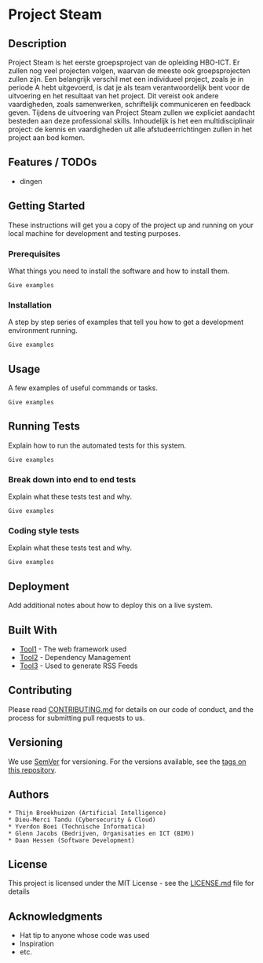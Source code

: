# Project Steam

## Description

Project Steam is het eerste groepsproject van de opleiding HBO-ICT. Er zullen nog veel projecten volgen, waarvan de meeste ook groepsprojecten zullen zijn. Een belangrijk verschil met een individueel project, zoals je in periode A hebt uitgevoerd, is dat je 
als team verantwoordelijk bent voor de uitvoering en het resultaat van het project. Dit vereist ook andere vaardigheden, zoals samenwerken, schriftelijk communiceren en feedback geven. Tijdens de uitvoering van Project Steam zullen we expliciet aandacht 
besteden aan deze professional skills. Inhoudelijk is het een multidisciplinair project: de kennis en vaardigheden uit alle afstudeerrichtingen zullen in het project aan bod komen.

## Features / TODOs

- dingen

## Getting Started

These instructions will get you a copy of the project up and running on your local machine for development and testing purposes.

### Prerequisites

What things you need to install the software and how to install them.

```
Give examples
```

### Installation

A step by step series of examples that tell you how to get a development environment running.

```
Give examples
```

## Usage

A few examples of useful commands or tasks.

```
Give examples
```

## Running Tests

Explain how to run the automated tests for this system.

```
Give examples
```

### Break down into end to end tests

Explain what these tests test and why.

```
Give examples
```

### Coding style tests

Explain what these tests test and why.

```
Give examples
```

## Deployment

Add additional notes about how to deploy this on a live system.

## Built With

* [Tool1](http://website.com) - The web framework used
* [Tool2](http://website.com) - Dependency Management
* [Tool3](http://website.com) - Used to generate RSS Feeds

## Contributing

Please read [CONTRIBUTING.md](http://website.com) for details on our code of conduct, and the process for submitting pull requests to us.

## Versioning

We use [SemVer](http://semver.org/) for versioning. For the versions available, see the [tags on this repository](http://website.com). 

## Authors

```
* Thijn Broekhuizen (Artificial Intelligence)
* Dieu-Merci Tandu (Cybersecurity & Cloud)
* Yverdon Boei (Technische Informatica)
* Glenn Jacobs (Bedrijven, Organisaties en ICT (BIM))
* Daan Hessen (Software Development)
```

## License

This project is licensed under the MIT License - see the [LICENSE.md](LICENSE.md) file for details

## Acknowledgments

* Hat tip to anyone whose code was used
* Inspiration
* etc.
